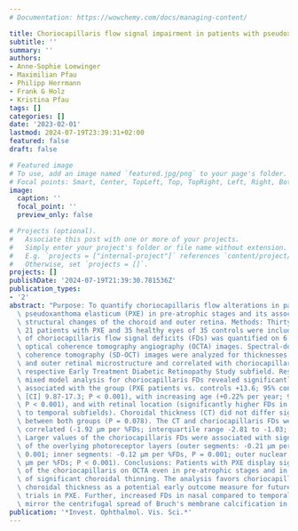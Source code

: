 ```yaml
---
# Documentation: https://wowchemy.com/docs/managing-content/

title: Choriocapillaris flow signal impairment in patients with pseudoxanthoma elasticum
subtitle: ''
summary: ''
authors:
- Anne-Sophie Loewinger
- Maximilian Pfau
- Philipp Herrmann
- Frank G Holz
- Kristina Pfau
tags: []
categories: []
date: '2023-02-01'
lastmod: 2024-07-19T23:39:31+02:00
featured: false
draft: false

# Featured image
# To use, add an image named `featured.jpg/png` to your page's folder.
# Focal points: Smart, Center, TopLeft, Top, TopRight, Left, Right, BottomLeft, Bottom, BottomRight.
image:
  caption: ''
  focal_point: ''
  preview_only: false

# Projects (optional).
#   Associate this post with one or more of your projects.
#   Simply enter your project's folder or file name without extension.
#   E.g. `projects = ["internal-project"]` references `content/project/deep-learning/index.md`.
#   Otherwise, set `projects = []`.
projects: []
publishDate: '2024-07-19T21:39:30.781536Z'
publication_types:
- '2'
abstract: "Purpose: To quantify choriocapillaris flow alterations in patients with\
  \ pseudoxanthoma elasticum (PXE) in pre-atrophic stages and its association with\
  \ structural changes of the choroid and outer retina. Methods: Thirty-two eyes of\
  \ 21 patients with PXE and 35 healthy eyes of 35 controls were included. The density\
  \ of choriocapillaris flow signal deficits (FDs) was quantified on 6 $times$ 6-mm\
  \ optical coherence tomography angiography (OCTA) images. Spectral-domain optical\
  \ coherence tomography (SD-OCT) images were analyzed for thicknesses of the choroid\
  \ and outer retinal microstructure and correlated with choriocapillaris FDs in the\
  \ respective Early Treatment Diabetic Retinopathy Study subfield. Results: The multivariable\
  \ mixed model analysis for choriocapillaris FDs revealed significantly higher FDs\
  \ associated with the group (PXE patients vs. controls +13.6; 95% confidence interval\
  \ [CI] 9.87-17.3; P < 0.001), with increasing age (+0.22% per year; 95% CI 0.12-0.33;\
  \ P < 0.001), and with retinal location (significantly higher FDs in nasal compared\
  \ to temporal subfields). Choroidal thickness (CT) did not differ significantly\
  \ between both groups (P = 0.078). The CT and choriocapillaris FDs were inversely\
  \ correlated (-1.92 µm per %FDs; interquartile range -2.81 to -1.03; P < 0.001).\
  \ Larger values of the choriocapillaris FDs were associated with significant thinning\
  \ of the overlying photoreceptor layers (outer segments: -0.21 µm per %FDs, P <\
  \ 0.001; inner segments: -0.12 µm per %FDs, P = 0.001; outer nuclear layer: -0.72\
  \ µm per %FDs; P < 0.001). Conclusions: Patients with PXE display significant alterations\
  \ of the choriocapillaris on OCTA even in pre-atrophic stages and in the absence\
  \ of significant choroidal thinning. The analysis favors choriocapillaris FDs over\
  \ choroidal thickness as a potential early outcome measure for future interventional\
  \ trials in PXE. Further, increased FDs in nasal compared to temporal locations\
  \ mirror the centrifugal spread of Bruch's membrane calcification in PXE."
publication: '*Invest. Ophthalmol. Vis. Sci.*'
---
```

